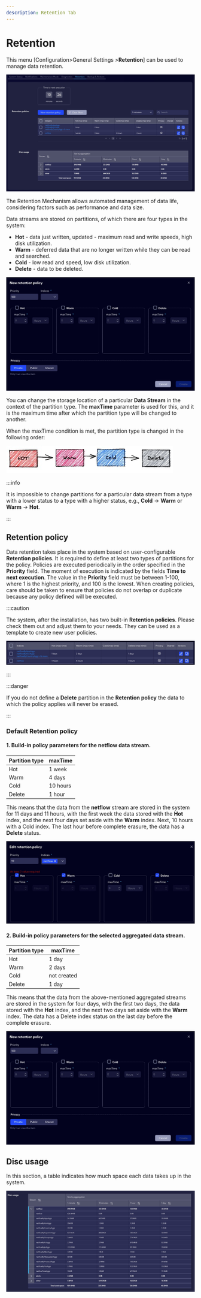 ```yaml
---
description: Retention Tab
---
```


# Retention

This menu [Configuration>General Settings >**Retention**] can be used to manage data retention. 

![image-20230103132255855](assets_05-Retention/image-20230103132255855.png)

The Retention Mechanism allows automated management of data life, considering factors such as performance and data size.

Data streams are stored on partitions, of which there are four types in the system:

- **Hot** - data just written, updated - maximum read and write speeds, high disk
  utilization.
- **Warm** - deferred data that are no longer written while they can be read and searched.
- **Cold** - low read and speed, low disk utilization.
- **Delete** - data to be deleted.

![image-20221025092205878](assets_05-Retention/image-20221025092205878.png)

You can change the storage location of a particular **Data Stream** in the context of the partition type. The **maxTime** parameter is used for this, and it is the maximum time after which the partition type will be changed to another.

When the maxTime condition is met, the partition type is changed in the following order:

![image-20221025093248674](assets_05-Retention/image-20221025093248674.png)



:::info

It is impossible to change partitions for a particular data stream from a type with a lower status to a type with a higher status, e.g., **Cold** -> **Warm** or **Warm** -> **Hot**.

:::



## Retention policy

Data retention takes place in the system based on user-configurable **Retention policies**. It is required to define at least two types of partitions for the policy. Policies are executed periodically in the order specified in the **Priority** field. The moment of execution is indicated by the fields **Time to next execution**. The value in the **Priority** field must be between 1-100, where 1 is the highest priority, and 100 is the lowest. When creating policies, care should be taken to ensure that policies do not overlap or duplicate because any policy defined will be executed.



:::caution

The system, after the installation, has two built-in **Retention policies**. Please check them out and adjust them to your needs. They can be used as a template to create new user policies.

![image-20221025100215166](assets_05-Retention/image-20221025100215166.png)

:::



:::danger

If you do not define a **Delete** partition in the **Retention policy** the data to which the policy applies will never be erased.

:::



### Default Retention policy

#### 1. Build-in policy parameters for the netflow data stream.

| Partition type | maxTime  |
| -------------- | -------- |
| Hot            | 1 week   |
| Warm           | 4 days   |
| Cold           | 10 hours |
| Delete         | 1 hour   |

This means that the data from the **netflow** stream are stored in the system for 11 days and 11 hours, with the first week the data stored with the **Hot** index, and the next four days set aside with the **Warm** index. Next, 10 hours with a Cold index. The last hour before complete erasure, the data has a **Delete** status.

![image-20221025101002886](assets_05-Retention/image-20221025101002886.png)



#### 2. Build-in policy parameters for the selected aggregated data stream.

| Partition type | maxTime     |
| -------------- | ----------- |
| Hot            | 1 day       |
| Warm           | 2 days      |
| Cold           | not created |
| Delete         | 1 day       |

This means that the data from the above-mentioned aggregated streams are stored in the system for four days, with the first two days, the data stored with the **Hot** index, and the next two days set aside with the **Warm** index. The data has a Delete index status on the last day before the complete erasure.



![image-20221025092205878](assets_05-Retention/image-20221025092205878.png)



## Disc usage

In this section, a table indicates how much space each data takes up in the system.



![image-20230103132105472](assets_05-Retention/image-20230103132105472.png)



